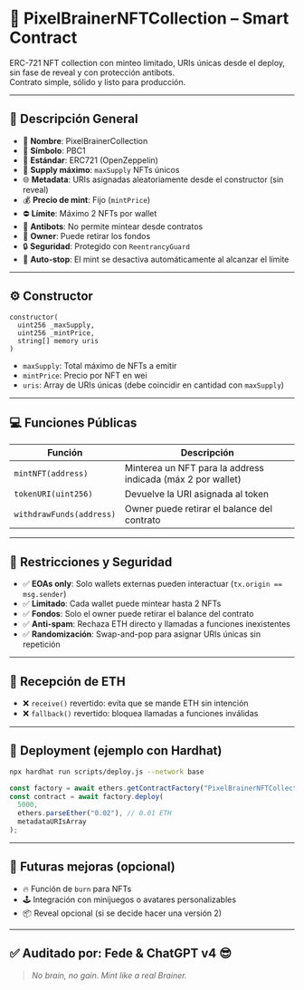 # 🧠 PixelBrainerNFTCollection – Smart Contract

ERC-721 NFT collection con minteo limitado, URIs únicas desde el deploy, sin fase de reveal y con protección antibots.  
Contrato simple, sólido y listo para producción.

---

## 📌 Descripción General

- 🔗 **Nombre**: PixelBrainerCollection
- 🧠 **Símbolo**: PBC1
- 🧪 **Estándar**: ERC721 (OpenZeppelin)
- 🧱 **Supply máximo**: `maxSupply` NFTs únicos
- 🌐 **Metadata**: URIs asignadas aleatoriamente desde el constructor (sin reveal)
- 💰 **Precio de mint**: Fijo (`mintPrice`)
- ⛔ **Límite**: Máximo 2 NFTs por wallet
- 🛑 **Antibots**: No permite mintear desde contratos
- 🔐 **Owner**: Puede retirar los fondos
- 🔒 **Seguridad**: Protegido con `ReentrancyGuard`
- 🧯 **Auto-stop**: El mint se desactiva automáticamente al alcanzar el límite

---

## ⚙️ Constructor

```solidity
constructor(
  uint256 _maxSupply,
  uint256 _mintPrice,
  string[] memory uris
)
```

- `maxSupply`: Total máximo de NFTs a emitir
- `mintPrice`: Precio por NFT en wei
- `uris`: Array de URIs únicas (debe coincidir en cantidad con `maxSupply`)

---

## 💻 Funciones Públicas

| Función                  | Descripción                                                 |
| ------------------------ | ----------------------------------------------------------- |
| `mintNFT(address)`       | Minterea un NFT para la address indicada (máx 2 por wallet) |
| `tokenURI(uint256)`      | Devuelve la URI asignada al token                           |
| `withdrawFunds(address)` | Owner puede retirar el balance del contrato                 |

---

## 🔐 Restricciones y Seguridad

- ✅ **EOAs only**: Solo wallets externas pueden interactuar (`tx.origin == msg.sender`)
- ✅ **Limitado**: Cada wallet puede mintear hasta 2 NFTs
- ✅ **Fondos**: Solo el owner puede retirar el balance del contrato
- ✅ **Anti-spam**: Rechaza ETH directo y llamadas a funciones inexistentes
- ✅ **Randomización**: Swap-and-pop para asignar URIs únicas sin repetición

---

## 🛑 Recepción de ETH

- ❌ `receive()` revertido: evita que se mande ETH sin intención
- ❌ `fallback()` revertido: bloquea llamadas a funciones inválidas

---

## 🚀 Deployment (ejemplo con Hardhat)

```bash
npx hardhat run scripts/deploy.js --network base
```

```js
const factory = await ethers.getContractFactory("PixelBrainerNFTCollection");
const contract = await factory.deploy(
  5000,
  ethers.parseEther("0.02"), // 0.01 ETH
  metadataURIsArray
);
```

---

## 🧬 Futuras mejoras (opcional)

- 🔥 Función de `burn` para NFTs
- 🕹 Integración con minijuegos o avatares personalizables
- 📦 Reveal opcional (si se decide hacer una versión 2)

---

## ✅ Auditado por: Fede & ChatGPT v4 😎

> _No brain, no gain. Mint like a real Brainer._
